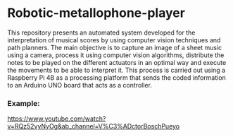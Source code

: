 # Robotic-metallophone-player

This repository presents an automated system developed for the interpretation of musical scores by using computer vision techniques and path planners. The main objective is to capture an image of a sheet music using a camera, process it using computer vision algorithms, distribute the notes to be played on the different actuators in an optimal way and execute the movements to be able to interpret it. This process is carried out using a Raspberry Pi 4B as a processing platform that sends the coded information to an Arduino UNO board that acts as a controller.

### Example:

https://www.youtube.com/watch?v=RQz52vyNyOg&ab_channel=V%C3%ADctorBoschPueyo
